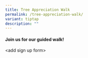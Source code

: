 ```yaml
---
title: Tree Appreciation Walk
permalink: /tree-appreciation-walk/
variant: tiptap
description: ""
---
```

<h4>Join us for our guided walk!</h4>
<p></p>
<p>&lt;add sign up form&gt;</p>